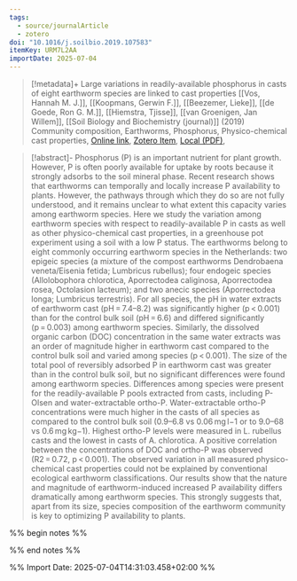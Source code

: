 ```yaml
---
tags:
  - source/journalArticle
  - zotero
doi: "10.1016/j.soilbio.2019.107583"
itemKey: URM7L2AA
importDate: 2025-07-04
---
```

>[!metadata]+
> Large variations in readily-available phosphorus in casts of eight earthworm species are linked to cast properties
> [[Vos, Hannah M. J.]], [[Koopmans, Gerwin F.]], [[Beezemer, Lieke]], [[de Goede, Ron G. M.]], [[Hiemstra, Tjisse]], [[van Groenigen, Jan Willem]], 
> [[Soil Biology and Biochemistry (journal)]] (2019)
> Community composition, Earthworms, Phosphorus, Physico-chemical cast properties, 
> [Online link](https://www.sciencedirect.com/science/article/pii/S0038071719302470), [Zotero Item](zotero://select/library/items/URM7L2AA), [Local (PDF)](file://C:/Users/aburg/Documents/references/zotero/storage/HXMTPVSA/Vos2019_Largevariationsa.pdf), 

>[!abstract]-
>Phosphorus (P) is an important nutrient for plant growth. However, P is often poorly available for uptake by roots because it strongly adsorbs to the soil mineral phase. Recent research shows that earthworms can temporally and locally increase P availability to plants. However, the pathways through which they do so are not fully understood, and it remains unclear to what extent this capacity varies among earthworm species. Here we study the variation among earthworm species with respect to readily-available P in casts as well as other physico-chemical cast properties, in a greenhouse pot experiment using a soil with a low P status. The earthworms belong to eight commonly occurring earthworm species in the Netherlands: two epigeic species (a mixture of the compost earthworms Dendrobaena veneta/Eisenia fetida; Lumbricus rubellus); four endogeic species (Allolobophora chlorotica, Aporrectodea caliginosa, Aporrectodea rosea, Octolasion lacteum); and two anecic species (Aporrectodea longa; Lumbricus terrestris). For all species, the pH in water extracts of earthworm cast (pH = 7.4–8.2) was significantly higher (p < 0.001) than for the control bulk soil (pH = 6.6) and differed significantly (p = 0.003) among earthworm species. Similarly, the dissolved organic carbon (DOC) concentration in the same water extracts was an order of magnitude higher in earthworm cast compared to the control bulk soil and varied among species (p < 0.001). The size of the total pool of reversibly adsorbed P in earthworm cast was greater than in the control bulk soil, but no significant differences were found among earthworm species. Differences among species were present for the readily-available P pools extracted from casts, including P-Olsen and water-extractable ortho-P. Water-extractable ortho-P concentrations were much higher in the casts of all species as compared to the control bulk soil (0.9–6.8 vs 0.06 mg l−1 or to 9.0–68 vs 0.6 mg kg−1). Highest ortho-P levels were measured in L. rubellus casts and the lowest in casts of A. chlorotica. A positive correlation between the concentrations of DOC and ortho-P was observed (R2 = 0.72, p < 0.001). The observed variation in all measured physico-chemical cast properties could not be explained by conventional ecological earthworm classifications. Our results show that the nature and magnitude of earthworm-induced increased P availability differs dramatically among earthworm species. This strongly suggests that, apart from its size, species composition of the earthworm community is key to optimizing P availability to plants.

%% begin notes %%

%% end notes %%

%% Import Date: 2025-07-04T14:31:03.458+02:00 %%
